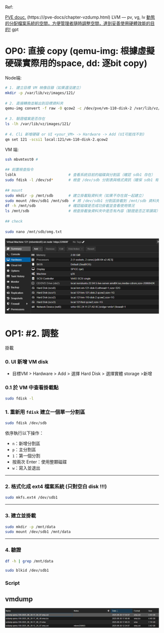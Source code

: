 

Ref:

[PVE douc.](https://pve.proxmox.com/pve-docs/chapter-vzdump.html) (https://<urPVEserver>/pve-docs/chapter-vzdump.html) 
LVM — pv, vg, lv
[動態的分配檔案系統的空間，方便管理者隨時調整空間，達到妥善使用硬體效能的目的!](https://sean22492249.medium.com/lvm-pv-vg-lv-1777a84a3ce8)
gpt



# OP0: 直接 copy (qemu-img: 根據虛擬硬碟實際用的space, dd: 逐bit copy)

Node端:

``` sh
# 1. 建立目標 VM 映像目錄（如果還沒建立）
mkdir -p /var/lib/vz/images/121/

# 2. 直接轉換並輸出到目標資料夾
qemu-img convert -f raw -O qcow2 -c /dev/pve/vm-110-disk-2 /var/lib/vz/images/121/vm-110-disk-2.qcow2

# 3. 驗證檔案是否存在
ls -lh /var/lib/vz/images/121/

# 4. Cli 新增硬碟 or UI <your_VM> -> Hardware -> Add (UI可能找不到)
qm set 121 -scsi1 local:121/vm-110-disk-2.qcow2
```

VM 端:

``` bash
ssh mbvmtest0 #

## 前置檢查指令
lsblk                        # 查看系統目前的磁碟與分割區（確認 sdb1 存在）
sudo fdisk -l /dev/sd*       # 檢查 /dev/sdb 分割表與格式資訊（確保 sdb1 有格式化）

## mount
sudo mkdir -p /mnt/sdb       # 建立掛載點資料夾（如果不存在就一起建立）
sudo mount /dev/sdb1 /mnt/sdb  # 將 /dev/sdb1 分割區掛載到 /mnt/sdb 資料夾
df -h /mnt/sdb               # 確認磁碟是否成功掛載並查看使用情況
ls /mnt/sdb                  # 檢查掛載後資料夾中是否有內容（驗證是否正常讀寫）

## check

sudo nano /mnt/sdb/omg.txt

```
![alt text](image.png)

# OP1: #2. 調整






掛載

### 0. UI 新增 VM disk

- 目標VM > Hardware > Add > 選擇 Hard Disk > 選擇實體 storage >新增

### 0.1 於 VM 中查看掛載點

```bash
sudo fdisk -l
```

### 1. 重新用 `fdisk` 建立一個單一分割區

```bash
sudo fdisk /dev/sdb
```

依序執行以下操作：

* `n`：新增分割區
* `p`：主分割區
* `1`：第一個分割
* 按兩次 Enter：使用整顆磁碟
* `w`：寫入並退出

---

### 2. 格式化成 ext4 檔案系統 (只對空白 disk !!!)

```bash
sudo mkfs.ext4 /dev/sdb1
```

---

### 3. 建立並掛載

```bash
sudo mkdir -p /mnt/data
sudo mount /dev/sdb1 /mnt/data
```

---

### 4. 驗證

```bash
df -h | grep /mnt/data
```


```bash
sudo blkid /dev/sdb1
```



### Script



## vmdump

![alt text](image-3.png)

